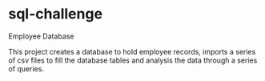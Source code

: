 # sql-challenge
Employee Database

This project creates a database to hold employee records, imports a series of csv files to fill the database tables and analysis the data through a series of queries.



